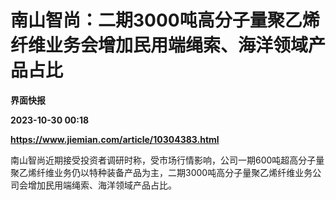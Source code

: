 # 南山智尚：二期3000吨高分子量聚乙烯纤维业务会增加民用端绳索、海洋领域产品占比
**界面快报**

**2023-10-30 00:18**

**https://www.jiemian.com/article/10304383.html**

南山智尚近期接受投资者调研时称，受市场行情影响，公司一期600吨超高分子量聚乙烯纤维业务仍以特种装备产品为主，二期3000吨高分子量聚乙烯纤维业务公司会增加民用端绳索、海洋领域产品占比。